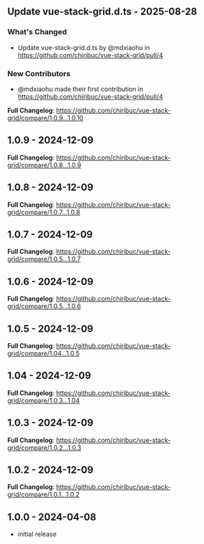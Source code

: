 ## Update vue-stack-grid.d.ts - 2025-08-28

### What's Changed

* Update vue-stack-grid.d.ts by @mdxiaohu in https://github.com/chiribuc/vue-stack-grid/pull/4

### New Contributors

* @mdxiaohu made their first contribution in https://github.com/chiribuc/vue-stack-grid/pull/4

**Full Changelog**: https://github.com/chiribuc/vue-stack-grid/compare/1.0.9...1.0.10

## 1.0.9 - 2024-12-09

**Full Changelog**: https://github.com/chiribuc/vue-stack-grid/compare/1.0.8...1.0.9

## 1.0.8 - 2024-12-09

**Full Changelog**: https://github.com/chiribuc/vue-stack-grid/compare/1.0.7...1.0.8

## 1.0.7 - 2024-12-09

**Full Changelog**: https://github.com/chiribuc/vue-stack-grid/compare/1.0.5...1.0.7

## 1.0.6 - 2024-12-09

**Full Changelog**: https://github.com/chiribuc/vue-stack-grid/compare/1.0.5...1.0.6

## 1.0.5 - 2024-12-09

**Full Changelog**: https://github.com/chiribuc/vue-stack-grid/compare/1.04...1.0.5

## 1.04 - 2024-12-09

**Full Changelog**: https://github.com/chiribuc/vue-stack-grid/compare/1.0.3...1.04

## 1.0.3 - 2024-12-09

**Full Changelog**: https://github.com/chiribuc/vue-stack-grid/compare/1.0.2...1.0.3

## 1.0.2 - 2024-12-09

**Full Changelog**: https://github.com/chiribuc/vue-stack-grid/compare/1.0.1...1.0.2

## 1.0.0 - 2024-04-08

- initial release
